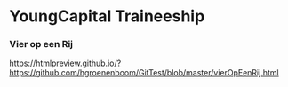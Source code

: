 # YoungCapital Traineeship

### Vier op een Rij
https://htmlpreview.github.io/?https://github.com/hgroenenboom/GitTest/blob/master/vierOpEenRij.html 